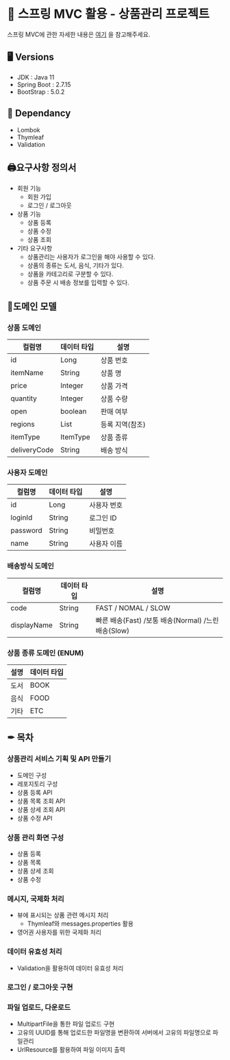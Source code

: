 # 🍃 스프링 MVC 활용 - 상품관리 프로젝트
스프링 MVC에 관한 자세한 내용은 [여기](https://thkim610.tistory.com/category/Spring/SpringMVC) 을 참고해주세요.
## 🖥️ Versions

- JDK : Java 11
- Spring Boot : 2.7.15
- BootStrap : 5.0.2

## 📢 Dependancy

- Lombok
- Thymleaf
- Validation

## 🖨요구사항 정의서

- 회원 기능
    - 회원 가입
    - 로그인 / 로그아웃
- 상품 기능
    - 상품 등록
    - 상품 수정
    - 상품 조회
- 기타 요구사항
    - 상품관리는 사용자가 로그인을 해야 사용할 수 있다.
    - 상품의 종류는 도서, 음식, 기타가 있다.
    - 상품을 카테고리로 구분할 수 있다.
    - 상품 주문 시 배송 정보를 입력할 수 있다.

## 📄도메인 모델

### 상품 도메인

| 컬럼명 | 데이터 타입 | 설명 |
| --- | --- | --- |
| id | Long | 상품 번호 |
| itemName | String | 상품 명 |
| price | Integer | 상품 가격 |
| quantity | Integer | 상품 수량 |
| open | boolean | 판매 여부 |
| regions | List<String> | 등록 지역(참조) |
| itemType | ItemType | 상품 종류 |
| deliveryCode | String | 배송 방식 |

### 사용자 도메인

| 컬럼명 | 데이터 타입 | 설명 |
| --- | --- | --- |
| id | Long | 사용자 번호 |
| loginId | String | 로그인 ID |
| password | String | 비밀번호 |
| name | String | 사용자 이름 |

### 배송방식 도메인

| 컬럼명 | 데이터 타입 | 설명 |
| --- | --- | --- |
| code | String | FAST / NOMAL / SLOW |
| displayName | String | 빠른 배송(Fast) /보통 배송(Normal) /느린 배송(Slow) |

### 상품 종류 도메인 (ENUM)

| 설명 | 데이터 타입 |
| --- | --- |
| 도서 | BOOK |
| 음식 | FOOD |
| 기타 | ETC |

## ✒ 목차

### 상품관리 서비스 기획 및 API 만들기

- 도메인 구성
- 레포지토리 구성
- 상품 등록 API
- 상품 목록 조회 API
- 상품 상세 조회 API
- 상품 수정 API

### 상품 관리 화면 구성

- 상품 등록
- 상품 목록
- 상품 상세 조회
- 상품 수정

### 메시지, 국제화 처리

- 뷰에 표시되는 상품 관련 메시지 처리
    - Thymleaf와 messages.properties 활용
- 영어권 사용자를 위한 국제화 처리

### 데이터 유효성 처리

- Validation을 활용하여 데이터 유효성 처리

### 로그인 / 로그아웃 구현

### 파일 업로드, 다운로드

- MultipartFile을 통한 파일 업로드 구현
- 고유의 UUID를 통해 업로드한 파일명을 변환하여 서버에서 고유의 파일명으로 파일관리
- UrlResource를 활용하여 파일 이미지 출력



